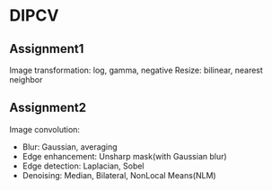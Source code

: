 # DIPCV

## Assignment1
Image transformation: log, gamma, negative
Resize: bilinear, nearest neighbor

## Assignment2
Image convolution: 
- Blur: Gaussian, averaging
- Edge enhancement: Unsharp mask(with Gaussian blur)
- Edge detection: Laplacian, Sobel
- Denoising: Median, Bilateral, NonLocal Means(NLM)